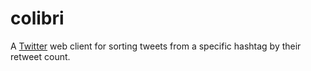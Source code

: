 # colibri

A [Twitter](https://twitter.com) web client for sorting tweets from a specific hashtag by their retweet count.